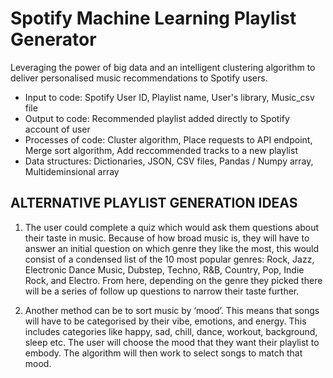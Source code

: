 # Spotify Machine Learning Playlist Generator

Leveraging the power of big data and an intelligent clustering algorithm to deliver personalised music recommendations to Spotify users.

- Input to code: Spotify User ID, Playlist name, User's library, Music_csv file
- Output to code: Recommended playlist added directly to Spotify account of user
- Processes of code: Cluster algorithm, Place requests to API endpoint, Merge sort algorithm, Add reccommended tracks to a new playlist
- Data structures: Dictionaries, JSON, CSV files, Pandas / Numpy array, Multideminsional array

## ALTERNATIVE PLAYLIST GENERATION IDEAS

1. The user could complete a quiz which would ask them questions about their taste in music. Because of how broad music is,
   they will have to answer an initial question on which genre they like the most, this would consist of a condensed list of
   the 10 most popular genres: Rock, Jazz, Electronic Dance Music, Dubstep, Techno, R&B, Country, Pop, Indie Rock, and Electro.
   From here, depending on the genre they picked there will be a series of follow up questions to narrow their taste further.

2. Another method can be to sort music by ‘mood’. This means that songs will have to be categorised by their vibe, emotions,
   and energy. This includes categories like happy, sad, chill, dance, workout, background, sleep etc. The user will choose the
   mood that they want their playlist to embody. The algorithm will then work to select songs to match that mood. 
